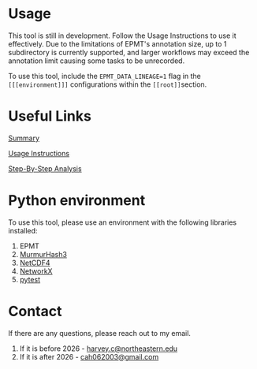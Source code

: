 # Usage

This tool is still in development. Follow the Usage Instructions to use it effectively. Due to the limitations of EPMT's annotation size, up to 1 subdirectory is currently supported, and larger workflows may exceed the annotation limit causing some tasks to be unrecorded.

To use this tool, include the `EPMT_DATA_LINEAGE=1` flag in the `[[[environment]]]` configurations within the `[[root]]`section.

# Useful Links

[Summary](https://docs.google.com/document/d/1UisyABvB1tvUfkCtqJvrihR6X5nV9zU7Psz0SIUO5Kk/edit?usp=sharing)

[Usage Instructions](https://docs.google.com/document/d/1dSFDcXgp8Pm_JB2cnk3tAdIrh6g89RqKQj7hEMjTXNs/edit?usp=sharing)

[Step-By-Step Analysis](https://docs.google.com/document/d/1cBQDYiPJKtUWiXYHRbxsFzPMAW5juI7uCfqCRzbpEyQ/edit?usp=sharing)

# Python environment

To use this tool, please use an environment with the following libraries installed:

1. EPMT
2. [MurmurHash3](https://pypi.org/project/mmh3/)
3. [NetCDF4](https://pypi.org/project/netCDF4/)
4. [NetworkX](https://pypi.org/project/networkx/)
5. [pytest](https://pypi.org/project/pytest/)

# Contact

If there are any questions, please reach out to my email.

1. If it is before 2026 - harvey.c@northeastern.edu
2. If it is after 2026 - cah062003@gmail.com
